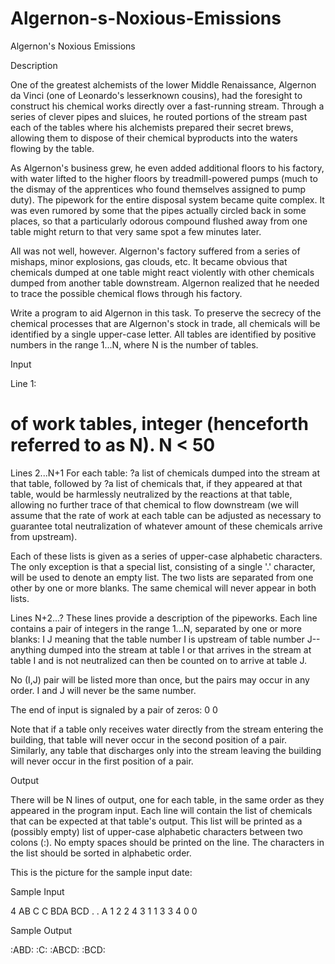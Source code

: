 # Algernon-s-Noxious-Emissions

Algernon's Noxious Emissions

Description

One of the greatest alchemists of the lower Middle Renaissance, Algernon da Vinci (one of Leonardo's lesserknown cousins), had the foresight to construct his chemical works directly over a fast-running stream. Through a series of clever pipes and sluices, he routed portions of the stream past each of the tables where his alchemists prepared their secret brews, allowing them to dispose of their chemical byproducts into the waters flowing by the table.

As Algernon's business grew, he even added additional floors to his factory, with water lifted to the higher floors by treadmill-powered pumps (much to the dismay of the apprentices who found themselves assigned to pump duty). The pipework for the entire disposal system became quite complex. It was even rumored by some that the pipes actually circled back in some places, so that a particularly odorous compound flushed away from one table might return to that very same spot a few minutes later.

All was not well, however. Algernon's factory suffered from a series of mishaps, minor explosions, gas clouds, etc. It became obvious that chemicals dumped at one table might react violently with other chemicals dumped from another table downstream. Algernon realized that he needed to trace the possible chemical flows through his factory.

Write a program to aid Algernon in this task. To preserve the secrecy of the chemical processes that are Algernon's stock in trade, all chemicals will be identified by a single upper-case letter. All tables are identified by positive numbers in the range 1...N, where N is the number of tables.

Input

Line 1:
# of work tables, integer (henceforth referred to as N). N < 50

Lines 2...N+1
For each table:
?a list of chemicals dumped into the stream at that table, followed by
?a list of chemicals that, if they appeared at that table, would be harmlessly neutralized by the reactions at that table, allowing no further trace of that chemical to flow downstream (we will assume that the rate of work at each table can be adjusted as necessary to guarantee total neutralization of whatever amount of these chemicals arrive from upstream).

Each of these lists is given as a series of upper-case alphabetic characters. The only exception is that a special list, consisting of a single '.' character, will be used to denote an empty list. The two lists are separated from one other by one or more blanks. The same chemical will never appear in both lists.

Lines N+2...?
These lines provide a description of the pipeworks. Each line contains a pair of integers in the range 1...N, separated by one or more blanks:
I J
meaning that the table number I is upstream of table number J--anything dumped into the stream at table I or that arrives in the stream at table I and is not neutralized can then be counted on to arrive at table J.

No (I,J) pair will be listed more than once, but the pairs may occur in any order. I and J will never be the same number.

The end of input is signaled by a pair of zeros:
0 0

Note that if a table only receives water directly from the stream entering the building, that table will never occur in the second position of a pair. Similarly, any table that discharges only into the stream leaving the building will never occur in the first position of a pair.

Output

There will be N lines of output, one for each table, in the same order as they appeared in the program input. Each line will contain the list of chemicals that can be expected at that table's output. This list will be printed as a (possibly empty) list of upper-case alphabetic characters between two colons (:). No empty spaces should be printed on the line. The characters in the list should be sorted in alphabetic order.

This is the picture for the sample input date:

Sample Input

4 
AB C 
C BDA 
BCD . 
. A 
1 2 
2 4 
3 1 
1 3 
3 4 
0 0 

Sample Output

:ABD: 
:C: 
:ABCD: 
:BCD:
